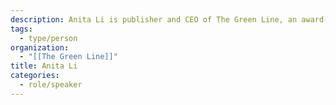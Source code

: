 ```yaml
---
description: Anita Li is publisher and CEO of The Green Line, an award-winning news outlet in Toronto that delivers community-driven solutions journalism. She also serves as Journalism Innovator-in-Residence at Toronto Metropolitan University.
tags:
  - type/person
organization:
  - "[[The Green Line]]"
title: Anita Li
categories:
  - role/speaker
---
```

